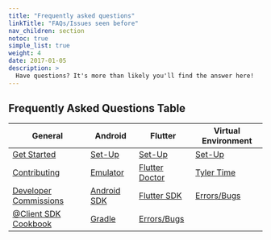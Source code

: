 ```yaml
---
title: "Frequently asked questions"
linkTitle: "FAQs/Issues seen before"
nav_children: section
notoc: true
simple_list: true
weight: 4
date: 2017-01-05
description: >
  Have questions? It's more than likely you'll find the answer here!
---
```


## Frequently Asked Questions Table

| General                                                                                                                  | Android                                                                                                                                | Flutter                                                                                   | Virtual Environment                                       |
| ------------------------------------------------------------------------------------------------------------------------ | -------------------------------------------------------------------------------------------------------------------------------------- | ----------------------------------------------------------------------------------------- | --------------------------------------------------------- |
| [Get Started](/docs/get-started/)                                                                                        | [Set-Up](/docs/get-started/#android-studio)                                                                                            | [Set-Up](https://flutter.dev/docs/get-started/install)                                    | [Set-Up](/docs/get-started/the-virtual-environment/)      |
| [Contributing](/docs/resources/#contribution-guidelines)                                                                 | [Emulator](https://blog.atsign.dev/running-one-or-more-emulators-through-cli-using-android-studio-ckm2kuryy00v5mss16f1agh7m)           | [Flutter Doctor](https://flutter.dev/docs/get-started/install/windows#run-flutter-doctor) | [Tyler Time](https://www.youtube.com/watch?v=S_XaT3DmMiI) |
| [Developer Commissions](/dev_tools/commissions/)                                                                         | [ Android SDK](https://developer.android.com/studio)                                                                                   | [Flutter SDK]()                                                                           | [Errors/Bugs]()                                           |
| [@Client SDK Cookbook](https://docs.google.com/document/d/19A0g0AIJU3x2MiwgRgcguGmimrNLr03CdmZg0RdnU_Y/edit?usp=sharing) | [Gradle](https://blog.atsign.dev/handling-gradle-exceptions-within-a-flutter-project-utilizing-the-platform-ckmqteej102lrm1s13piq393f) | [Errors/Bugs]()                                                                           |                                                           |
